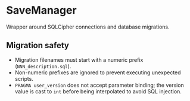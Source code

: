 # SaveManager

Wrapper around SQLCipher connections and database migrations.

## Migration safety
- Migration filenames must start with a numeric prefix (`NNN_description.sql`).
- Non-numeric prefixes are ignored to prevent executing unexpected scripts.
- `PRAGMA user_version` does not accept parameter binding; the version value is
  cast to `int` before being interpolated to avoid SQL injection.
